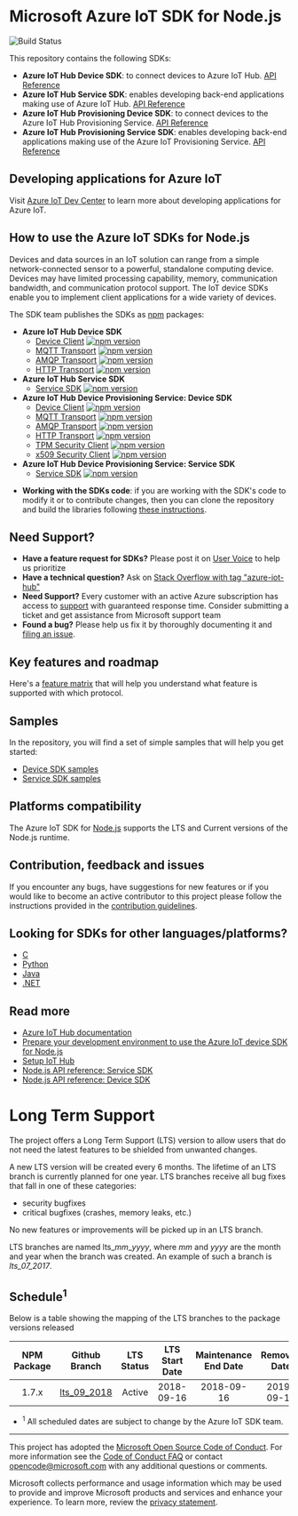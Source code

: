 # Microsoft Azure IoT SDK for Node.js

![Build Status](https://azure-iot-sdks.visualstudio.com/azure-iot-sdks/_apis/build/status/node/node-canary)

This repository contains the following SDKs:
* **Azure IoT Hub Device SDK**: to connect devices to Azure IoT Hub. [API Reference][node-api-device-reference]
* **Azure IoT Hub Service SDK**: enables developing back-end applications making use of Azure IoT Hub. [API Reference][node-api-service-reference]
* **Azure IoT Hub Provisioning Device SDK**: to connect devices to the Azure IoT Hub Provisioning Service. [API Reference][node-api-prov-device-reference]
* **Azure IoT Hub Provisioning Service SDK**: enables developing back-end applications making use of the Azure IoT Provisioning Service. [API Reference][node-api-prov-service-reference]

## Developing applications for Azure IoT

Visit [Azure IoT Dev Center][iot-dev-center] to learn more about developing applications for Azure IoT.

## How to use the Azure IoT SDKs for Node.js

Devices and data sources in an IoT solution can range from a simple network-connected sensor to a powerful, standalone computing device. Devices may have limited processing capability, memory, communication bandwidth, and communication protocol support. The IoT device SDKs enable you to implement client applications for a wide variety of devices.

The SDK team publishes the SDKs as [npm](https://npmjs.org) packages:
- **Azure IoT Hub Device SDK**
  - [Device Client](https://www.npmjs.com/package/azure-iot-device) [![npm version](https://badge.fury.io/js/azure-iot-device.svg)](https://badge.fury.io/js/azure-iot-device)
  - [MQTT Transport](https://www.npmjs.com/package/azure-iot-device-mqtt) [![npm version](https://badge.fury.io/js/azure-iot-device-mqtt.svg)](https://badge.fury.io/js/azure-iot-device-mqtt)
  - [AMQP Transport](https://www.npmjs.com/package/azure-iot-device-amqp) [![npm version](https://badge.fury.io/js/azure-iot-device-amqp.svg)](https://badge.fury.io/js/azure-iot-device-amqp)
  - [HTTP Transport](https://www.npmjs.com/package/azure-iot-device-http) [![npm version](https://badge.fury.io/js/azure-iot-device-http.svg)](https://badge.fury.io/js/azure-iot-device-http)
- **Azure IoT Hub Service SDK**
  - [Service SDK](https://www.npmjs.com/package/azure-iothub) [![npm version](https://badge.fury.io/js/azure-iothub.svg)](https://badge.fury.io/js/azure-iothub)
- **Azure IoT Hub Device Provisioning Service: Device SDK**
  - [Device Client](https://www.npmjs.com/package/azure-iot-provisioning-device) [![npm version](https://badge.fury.io/js/azure-iot-provisioning-device.svg)](https://badge.fury.io/js/azure-iot-provisioning-device)
  - [MQTT Transport](https://www.npmjs.com/package/azure-iot-provisioning-device-mqtt) [![npm version](https://badge.fury.io/js/azure-iot-provisioning-device-mqtt.svg)](https://badge.fury.io/js/azure-iot-provisioning-device-mqtt)
  - [AMQP Transport](https://www.npmjs.com/package/azure-iot-provisioning-device-amqp) [![npm version](https://badge.fury.io/js/azure-iot-provisioning-device-amqp.svg)](https://badge.fury.io/js/azure-iot-provisioning-device-amqp)
  - [HTTP Transport](https://www.npmjs.com/package/azure-iot-provisioning-device-http) [![npm version](https://badge.fury.io/js/azure-iot-provisioning-device-http.svg)](https://badge.fury.io/js/azure-iot-provisioning-device-http)
  - [TPM Security Client](https://www.npmjs.com/package/azure-iot-security-tpm) [![npm version](https://badge.fury.io/js/azure-iot-security-tpm.svg)](https://badge.fury.io/js/azure-iot-security-tpm)
  - [x509 Security Client](https://www.npmjs.com/package/azure-iot-security-x509) [![npm version](https://badge.fury.io/js/azure-iot-security-x509.svg)](https://badge.fury.io/js/azure-iot-security-x509)
- **Azure IoT Hub Device Provisioning Service: Service SDK**
  - [Service SDK](https://www.npmjs.com/package/azure-iot-provisioning-service) [![npm version](https://badge.fury.io/js/azure-iot-provisioning-service.svg)](https://badge.fury.io/js/azure-iot-provisioning-service)

* **Working with the SDKs code**: if you are working with the SDK's code to modify it or to contribute changes, then you can clone the repository and build the libraries following [these instructions](./doc/node-devbox-setup.md).

## Need Support?
- **Have a feature request for SDKs?** Please post it on [User Voice](https://feedback.azure.com/forums/321918-azure-iot) to help us prioritize
- **Have a technical question?** Ask on [Stack Overflow with tag "azure-iot-hub"](https://stackoverflow.com/questions/tagged/azure-iot-hub)
- **Need Support?** Every customer with an active Azure subscription has access to [support](https://docs.microsoft.com/en-us/azure/azure-supportability/how-to-create-azure-support-request) with guaranteed response time.  Consider submitting a ticket and get assistance from Microsoft support team
- **Found a bug?** Please help us fix it by thoroughly documenting it and [filing an issue](https://github.com/Azure/azure-iot-sdk-node/issues/new).

## Key features and roadmap

Here's a [feature matrix](./feature_matrix.md) that will help you understand what feature is supported with which protocol.

## Samples

In the repository, you will find a set of simple samples that will help you get started:
- [Device SDK samples](./device/samples/)
- [Service SDK samples](./service/samples/)

## Platforms compatibility

The Azure IoT SDK for [Node.js](https://nodejs.org/en/about/releases/) supports the LTS and Current versions of the Node.js runtime.

## Contribution, feedback and issues

If you encounter any bugs, have suggestions for new features or if you would like to become an active contributor to this project please follow the instructions provided in the [contribution guidelines](.github/CONTRIBUTING.md).

## Looking for SDKs for other languages/platforms?
- [C](https://github.com/azure/azure-iot-sdk-c)
- [Python](https://github.com/azure/azure-iot-sdk-python)
- [Java](https://github.com/azure/azure-iot-sdk-java)
- [.NET](https://github.com/azure/azure-iot-sdk-csharp)

## Read more

* [Azure IoT Hub documentation][iot-hub-documentation]
* [Prepare your development environment to use the Azure IoT device SDK for Node.js][devbox-setup]
* [Setup IoT Hub][setup-iothub]
* [Node.js API reference: Service SDK][node-api-service-reference]
* [Node.js API reference: Device SDK][node-api-device-reference]

# Long Term Support

The project offers a Long Term Support (LTS) version to allow users that do not need the latest features to be shielded from unwanted changes.

A new LTS version will be created every 6 months. The lifetime of an LTS branch is currently planned for one year. LTS branches receive all bug fixes that fall in one of these categories:

- security bugfixes
- critical bugfixes (crashes, memory leaks, etc.)

No new features or improvements will be picked up in an LTS branch.

LTS branches are named lts_*mm*_*yyyy*, where *mm* and *yyyy* are the month and year when the branch was created. An example of such a branch is *lts_07_2017*.

## Schedule<sup>1</sup>

Below is a table showing the mapping of the LTS branches to the package versions released

| NPM Package | Github Branch | LTS Status | LTS Start Date | Maintenance End Date | Removed Date |
| :-----------: | :-----------: | :--------: | :------------: | :------------------: | :----------: |
| 1.7.x         | [lts_09_2018](https://github.com/Azure/azure-iot-sdk-node/tree/lts_09_2018)   | Active     | 2018-09-16     | 2018-09-16           | 2019-09-16   |

* <sup>1</sup> All scheduled dates are subject to change by the Azure IoT SDK team.

---
This project has adopted the [Microsoft Open Source Code of Conduct](https://opensource.microsoft.com/codeofconduct/). For more information see the [Code of Conduct FAQ](https://opensource.microsoft.com/codeofconduct/faq/) or contact [opencode@microsoft.com](mailto:opencode@microsoft.com) with any additional questions or comments.

Microsoft collects performance and usage information which may be used to provide and improve Microsoft products and services and enhance your experience.  To learn more, review the [privacy statement](https://go.microsoft.com/fwlink/?LinkId=521839&clcid=0x409).  

[iot-dev-center]: http://azure.com/iotdev
[iot-hub-documentation]: https://docs.microsoft.com/en-us/azure/iot-hub/
[azure-iot-sdks]: http://github.com/azure/azure-iot-sdks
[node-api-service-reference]: https://docs.microsoft.com/en-us/javascript/api/azure-iothub/
[node-api-device-reference]: https://docs.microsoft.com/en-us/javascript/api/azure-iot-device/
[node-api-prov-service-reference]: https://docs.microsoft.com/en-us/javascript/api/azure-iot-provisioning-service
[node-api-prov-device-reference]: https://docs.microsoft.com/en-us/javascript/api/azure-iot-provisioning-device/
[devbox-setup]: doc/node-devbox-setup.md
[setup-iothub]: https://aka.ms/howtocreateazureiothub

